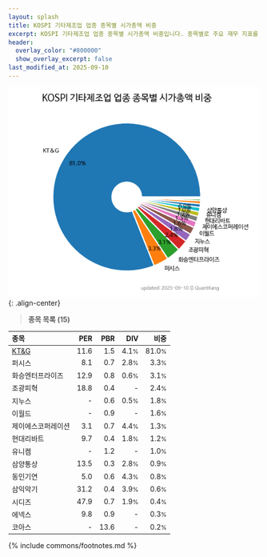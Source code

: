 ```yaml
---
layout: splash
title: KOSPI 기타제조업 업종 종목별 시가총액 비중
excerpt: KOSPI 기타제조업 업종 종목별 시가총액 비중입니다. 종목별로 주요 재무 지표를 함께 표시합니다.
header:
  overlay_color: "#800000"
  show_overlay_excerpt: false
last_modified_at: 2025-09-10
---
```



![KOSPI 기타제조업 업종 종목별 시가총액 비중](/stats/sector/images/kospi_업종_기타제조업_종목.png){: .align-center}


> **종목 목록 (15)**<a id="list"></a>

| **종목** | **PER** | **PBR** | **DIV** | **비중** |
| :------- | ------: | ------: | ------: | -------: |
| [KT&G](/033780/) | 11.6 | 1.5 | 4.1<small>%</small> | 81.0<small>%</small> |
| 퍼시스 | 8.1 | 0.7 | 2.8<small>%</small> | 3.3<small>%</small> |
| 화승엔터프라이즈 | 12.9 | 0.8 | 0.6<small>%</small> | 3.1<small>%</small> |
| 조광피혁 | 18.8 | 0.4 | - | 2.4<small>%</small> |
| 지누스 | - | 0.6 | 0.5<small>%</small> | 1.8<small>%</small> |
| 이월드 | - | 0.9 | - | 1.6<small>%</small> |
| 제이에스코퍼레이션 | 3.1 | 0.7 | 4.4<small>%</small> | 1.3<small>%</small> |
| 현대리바트 | 9.7 | 0.4 | 1.8<small>%</small> | 1.2<small>%</small> |
| 유니켐 | - | 1.2 | - | 1.0<small>%</small> |
| 삼양통상 | 13.5 | 0.3 | 2.8<small>%</small> | 0.9<small>%</small> |
| 동인기연 | 5.0 | 0.6 | 4.3<small>%</small> | 0.8<small>%</small> |
| 삼익악기 | 31.2 | 0.4 | 3.9<small>%</small> | 0.6<small>%</small> |
| 시디즈 | 47.9 | 0.7 | 1.9<small>%</small> | 0.4<small>%</small> |
| 에넥스 | 9.8 | 0.9 | - | 0.3<small>%</small> |
| 코아스 | - | 13.6 | - | 0.2<small>%</small> |

{% include commons/footnotes.md %}